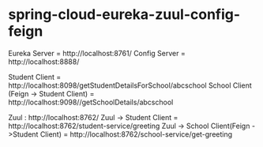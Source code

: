 # spring-cloud-eureka-zuul-config-feign

Eureka Server = http://localhost:8761/
Config Server = http://localhost:8888/

Student Client = http://localhost:8098/getStudentDetailsForSchool/abcschool
School Client (Feign -> Student Client) = http://localhost:9098//getSchoolDetails/abcschool

Zuul : http://localhost:8762/
Zuul -> Student Client = http://localhost:8762/student-service/greeting
Zuul -> School Client(Feign ->Student Client) = http://localhost:8762/school-service/get-greeting
